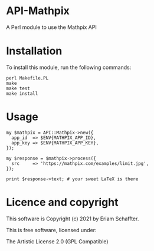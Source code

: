 # API-Mathpix

A Perl module to use the Mathpix API

# Installation

To install this module, run the following commands:

	perl Makefile.PL
	make
	make test
	make install

# Usage

    my $mathpix = API::Mathpix->new({
      app_id  => $ENV{MATHPIX_APP_ID},
      app_key => $ENV{MATHPIX_APP_KEY},
    });

    my $response = $mathpix->process({
      src     => 'https://mathpix.com/examples/limit.jpg',
    });

    print $response->text; # your sweet LaTeX is there

# Licence and copyright

This software is Copyright (c) 2021 by Eriam Schaffter.

This is free software, licensed under:

  The Artistic License 2.0 (GPL Compatible)
